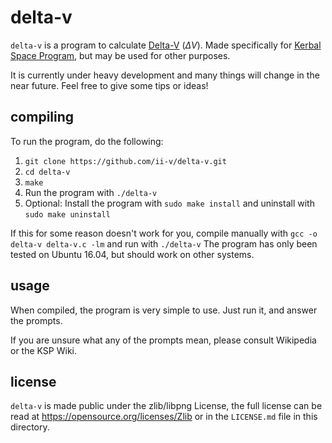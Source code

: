 # delta-v
`delta-v` is a program to calculate [Delta-V](https://en.wikipedia.org/wiki/Delta-v) (*ΔV*). Made specifically for [Kerbal Space Program](https://en.wikipedia.org/wiki/Kerbal_Space_Program), but may be used for other purposes.

It is currently under heavy development and many things will change in the near future. Feel free to give some tips or ideas!

## compiling
To run the program, do the following:

  1. `git clone https://github.com/ii-v/delta-v.git`
  2. `cd delta-v`
  3. `make`
  4. Run the program with `./delta-v`
  5. Optional: Install the program with `sudo make install` and uninstall with `sudo make uninstall`

If this for some reason doesn't work for you, compile manually with `gcc -o delta-v delta-v.c -lm` and run with `./delta-v`
The program has only been tested on Ubuntu 16.04, but should work on other systems.

## usage
When compiled, the program is very simple to use. Just run it, and answer the prompts.

If you are unsure what any of the prompts mean, please consult Wikipedia or the KSP Wiki.

## license
`delta-v` is made public under the zlib/libpng License, the full license can be read at https://opensource.org/licenses/Zlib or in the `LICENSE.md` file in this directory.
